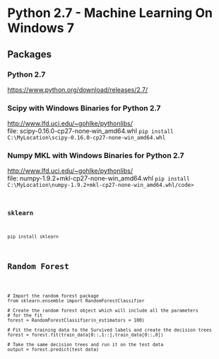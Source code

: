 # Python 2.7 - Machine Learning On Windows 7

## Packages

### Python 2.7
https://www.python.org/download/releases/2.7/

### Scipy with Windows Binaries for Python 2.7
http://www.lfd.uci.edu/~gohlke/pythonlibs/ </br>
file: scipy-0.16.0-cp27-none‑win_amd64.whl
<code>pip install C:\MyLocation\scipy-0.16.0-cp27-none‑win_amd64.whl</code>

### Numpy MKL with Windows Binaries for Python 2.7
http://www.lfd.uci.edu/~gohlke/pythonlibs/  </br>
file: numpy-1.9.2+mkl-cp27-none-win_amd64.whl
<code>pip install C:\MyLocation\numpy-1.9.2+mkl-cp27-none-win_amd64.whl/code>

### sklearn
<code>pip install sklearn</code>

## Random Forest
<pre><code>
# Import the random forest package
from sklearn.ensemble import RandomForestClassifier 

# Create the random forest object which will include all the parameters
# for the fit
forest = RandomForestClassifier(n_estimators = 100)

# Fit the training data to the Survived labels and create the decision trees
forest = forest.fit(train_data[0::,1::],train_data[0::,0])

# Take the same decision trees and run it on the test data
output = forest.predict(test_data)
</code></pre>